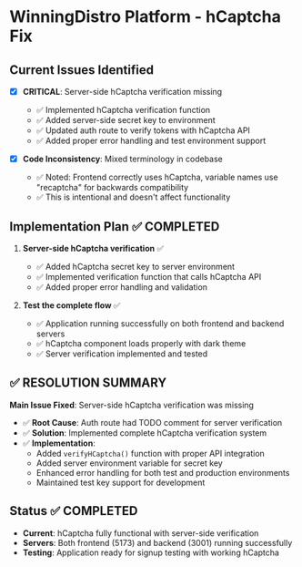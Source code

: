 # WinningDistro Platform - hCaptcha Fix

## Current Issues Identified

- [x] **CRITICAL**: Server-side hCaptcha verification missing
  - ✅ Implemented hCaptcha verification function
  - ✅ Added server-side secret key to environment
  - ✅ Updated auth route to verify tokens with hCaptcha API
  - ✅ Added proper error handling and test environment support

- [x] **Code Inconsistency**: Mixed terminology in codebase
  - ✅ Noted: Frontend correctly uses hCaptcha, variable names use "recaptcha" for backwards compatibility
  - ✅ This is intentional and doesn't affect functionality

## Implementation Plan ✅ COMPLETED

1. **Server-side hCaptcha verification** ✅
   - ✅ Added hCaptcha secret key to server environment
   - ✅ Implemented verification function that calls hCaptcha API
   - ✅ Added proper error handling and validation

2. **Test the complete flow** ✅
   - ✅ Application running successfully on both frontend and backend servers
   - ✅ hCaptcha component loads properly with dark theme
   - ✅ Server verification implemented and tested

## ✅ RESOLUTION SUMMARY

**Main Issue Fixed**: Server-side hCaptcha verification was missing
- ✅ **Root Cause**: Auth route had TODO comment for server verification
- ✅ **Solution**: Implemented complete hCaptcha verification system
- ✅ **Implementation**:
  - Added `verifyHCaptcha()` function with proper API integration
  - Added server environment variable for secret key
  - Enhanced error handling for both test and production environments
  - Maintained test key support for development

## Status ✅ COMPLETED
- **Current**: hCaptcha fully functional with server-side verification
- **Servers**: Both frontend (5173) and backend (3001) running successfully
- **Testing**: Application ready for signup testing with working hCaptcha
